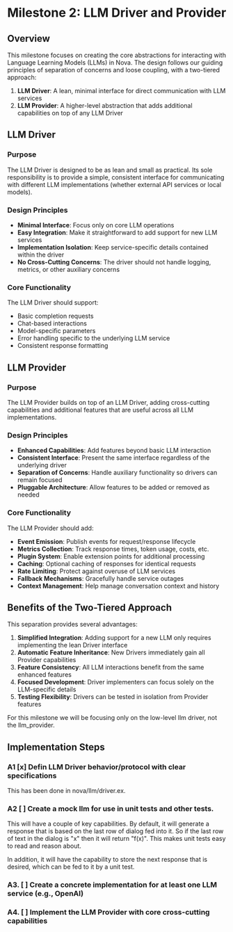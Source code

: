 # Milestone 2: LLM Driver and Provider

## Overview

This milestone focuses on creating the core abstractions for interacting with Language Learning Models (LLMs) in Nova. The design follows our guiding principles of separation of concerns and loose coupling, with a two-tiered approach:

1. **LLM Driver**: A lean, minimal interface for direct communication with LLM services
2. **LLM Provider**: A higher-level abstraction that adds additional capabilities on top of any LLM Driver

## LLM Driver

### Purpose

The LLM Driver is designed to be as lean and small as practical. Its sole responsibility is to provide a simple, consistent interface for communicating with different LLM implementations (whether external API services or local models).

### Design Principles

- **Minimal Interface**: Focus only on core LLM operations
- **Easy Integration**: Make it straightforward to add support for new LLM services
- **Implementation Isolation**: Keep service-specific details contained within the driver
- **No Cross-Cutting Concerns**: The driver should not handle logging, metrics, or other auxiliary concerns

### Core Functionality

The LLM Driver should support:

- Basic completion requests
- Chat-based interactions
- Model-specific parameters
- Error handling specific to the underlying LLM service
- Consistent response formatting

## LLM Provider

### Purpose

The LLM Provider builds on top of an LLM Driver, adding cross-cutting capabilities and additional features that are useful across all LLM implementations.

### Design Principles

- **Enhanced Capabilities**: Add features beyond basic LLM interaction
- **Consistent Interface**: Present the same interface regardless of the underlying driver
- **Separation of Concerns**: Handle auxiliary functionality so drivers can remain focused
- **Pluggable Architecture**: Allow features to be added or removed as needed

### Core Functionality

The LLM Provider should add:

- **Event Emission**: Publish events for request/response lifecycle
- **Metrics Collection**: Track response times, token usage, costs, etc.
- **Plugin System**: Enable extension points for additional processing
- **Caching**: Optional caching of responses for identical requests
- **Rate Limiting**: Protect against overuse of LLM services
- **Fallback Mechanisms**: Gracefully handle service outages
- **Context Management**: Help manage conversation context and history

## Benefits of the Two-Tiered Approach

This separation provides several advantages:

1. **Simplified Integration**: Adding support for a new LLM only requires implementing the lean Driver interface
2. **Automatic Feature Inheritance**: New Drivers immediately gain all Provider capabilities
3. **Feature Consistency**: All LLM interactions benefit from the same enhanced features
4. **Focused Development**: Driver implementers can focus solely on the LLM-specific details
5. **Testing Flexibility**: Drivers can be tested in isolation from Provider features

For this milestone we will be focusing only on the low-level llm driver, not the llm_provider.

## Implementation Steps

### A1 [x] Defin LLM Driver behavior/protocol with clear specifications
This has been done in nova/llm/driver.ex.

### A2 [ ] Create a mock llm for use in unit tests and other tests.
This will have a couple of key capabilities.  By default, it will
generate a response that is based on the last row of dialog
fed into it.  So if the last row of text in the dialog is "x"
then it will return "f(x)".  This makes unit tests easy to read and reason about.

In addition, it will have the capability to store the next response that is desired,
which can be fed to it by a unit test.


### A3. [ ] Create a concrete implementation for at least one LLM service (e.g., OpenAI)

### A4. [ ] Implement the LLM Provider with core cross-cutting capabilities
